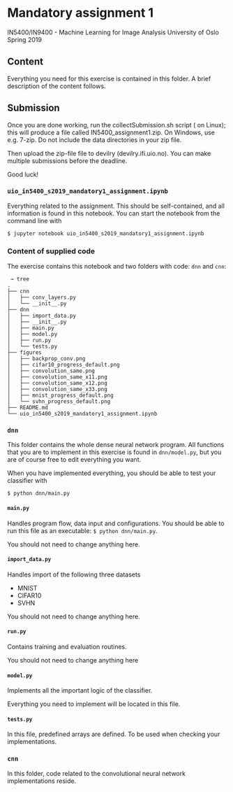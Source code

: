 # Mandatory assignment 1

IN5400/IN9400 - Machine Learning for Image Analysis
University of Oslo
Spring 2019

## Content

Everything you need for this exercise is contained in this folder. A brief description of the
content follows.

## Submission
Once you are done working, run the collectSubmission.sh script ( on Linux); this will produce a file called IN5400_assignment1.zip. On Windows, use e.g. 7-zip. Do not include the data directories in your zip file. 

Then upload the zip-file file to devilry (devilry.ifi.uio.no). You can make multiple submissions before the deadline.

Good luck!




### `uio_in5400_s2019_mandatory1_assignment.ipynb`

Everything related to the assignment. This should be self-contained, and all information is found
in this notebook. You can start the notebook from the command line with

```
$ jupyter notebook uio_in5400_s2019_mandatory1_assignment.ipynb
```

### Content of supplied code

The exercise contains this notebook and two folders with code: `dnn` and `cnn`:

```
 → tree
.
├── cnn
│   ├── conv_layers.py
│   └── __init__.py
├── dnn
│   ├── import_data.py
│   ├── __init__.py
│   ├── main.py
│   ├── model.py
│   ├── run.py
│   └── tests.py
├── figures
│   ├── backprop_conv.png
│   ├── cifar10_progress_default.png
│   ├── convolution_same.png
│   ├── convolution_same_x11.png
│   ├── convolution_same_x12.png
│   ├── convolution_same_x33.png
│   ├── mnist_progress_default.png
│   └── svhn_progress_default.png
├── README.md
└── uio_in5400_s2019_mandatory1_assignment.ipynb
```

### `dnn`

This folder contains the whole dense neural network program. All functions that you are to
implement in this exercise is found in `dnn/model.py`, but you are of course free to edit
everything you want.

When you have implemented everything, you should be able to test your classifier with

```
$ python dnn/main.py
```

#### `main.py`

Handles program flow, data input and configurations. You should be able to run this file as an
executable: `$ python dnn/main.py`.

You should not need to change anything here.


#### `import_data.py`

Handles import of the following three datasets

- MNIST
- CIFAR10
- SVHN

You should not need to change anything here.


#### `run.py`

Contains training and evaluation routines.

You should not need to change anything here

#### `model.py`

Implements all the important logic of the classifier.

Everything you need to implement will be located in this file.

#### `tests.py`

In this file, predefined arrays are defined. To be used when checking your implementations.

### `cnn`

In this folder, code related to the convolutional neural network implementations reside.
